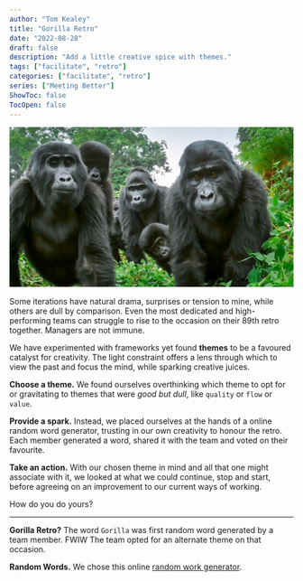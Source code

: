 ```yaml
---
author: "Tom Kealey"
title: "Gorilla Retro"
date: "2022-08-28"
draft: false
description: "Add a little creative spice with themes."
tags: ["facilitate", "retro"]
categories: ["facilitate", "retro"]
series: ["Meeting Better"]
ShowToc: false
TocOpen: false
---
```


![Gorillas](../../assets/images/gorillas.jpg)

Some iterations have natural drama, surprises or tension to mine, while others are dull by comparison. Even the most dedicated and high-performing teams can struggle to rise to the occasion on their 89th retro together. Managers are not immune.

We have experimented with frameworks yet found **themes** to be a favoured catalyst for creativity.  The light constraint offers a lens through which to view the past and focus the mind, while sparking creative juices.  

**Choose a theme.** We found ourselves overthinking which theme to opt for or gravitating to themes that were *good but dull*, like `quality` or `flow` or `value`. 

**Provide a spark.** Instead, we placed ourselves at the hands of a online random word generator, trusting in our own creativity to honour the retro. Each member generated a word, shared it with the team and voted on their favourite.

**Take an action.** With our chosen theme in mind and all that one might associate with it, we looked at what we could continue, stop and start, before agreeing on an improvement to our current ways of working.

How do you do yours?

---

**Gorilla Retro?** The word `Gorilla` was first random word generated by a team member. FWIW The team opted for an alternate theme on that occasion.

**Random Words.** We chose this online [random work generator](https://randomwordgenerator.com/). 